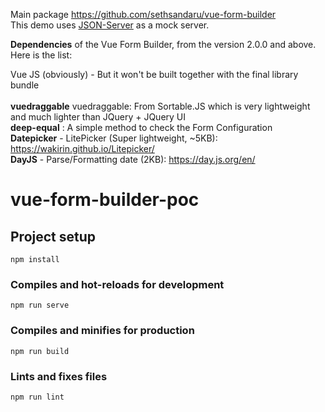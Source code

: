    Main package  </strong><a target="_blank" href="https://github.com/sethsandaru/vue-form-builder">https://github.com/sethsandaru/vue-form-builder</a><br>
   This demo uses <a target="_blank" href="https://github.com/typicode/json-server">JSON-Server</a> as a mock server.<br>
   
<strong>Dependencies</strong> of the Vue Form Builder, from the version 2.0.0 and above. Here is the list:<br>

Vue JS (obviously) - But it won't be built together with the final library bundle<br><br>
<strong>vuedraggable</strong> vuedraggable: From Sortable.JS which is very lightweight and much lighter than JQuery + JQuery UI<br>
<strong>deep-equal</strong> : A simple method to check the Form Configuration<br>
<strong>Datepicker</strong>  - LitePicker (Super lightweight, ~5KB): <a target="_blank" href="https://wakirin.github.io/Litepicker/">https://wakirin.github.io/Litepicker/</a><br>
<strong>DayJS</strong>  - Parse/Formatting date (2KB): <a target="_blank" href="https://day.js.org/en/">https://day.js.org/en/</a>


# vue-form-builder-poc

## Project setup
```
npm install
```

### Compiles and hot-reloads for development
```
npm run serve
```

### Compiles and minifies for production
```
npm run build
```

### Lints and fixes files
```
npm run lint
```
